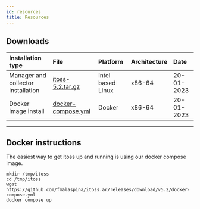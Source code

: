 ```yaml
---
id: resources
title: Resources
---
```


## Downloads

| Installation type | File | Platform | Architecture |   Date   |
|  :---  |  :---  |  :---  |  :---  |  :---  |
| Manager and collector installation | [itoss-5.2.tar.gz](https://github.com/fmalaspina/itoss.ar/releases/download/v5.2/itoss-v5.2.tar.gz) | Intel based Linux | x86-64 |  20-01-2023 |
| Docker image install | [docker-compose.yml](https://github.com/fmalaspina/itoss.ar/releases/download/v5.2/docker-compose.yml) | Docker | x86-64 |  20-01-2023 |

---

## Docker instructions


The easiest way to get itoss up and running is using our docker compose image.

   ```shell
   mkdir /tmp/itoss
   cd /tmp/itoss
   wget https://github.com/fmalaspina/itoss.ar/releases/download/v5.2/docker-compose.yml
   docker compose up
   ```
